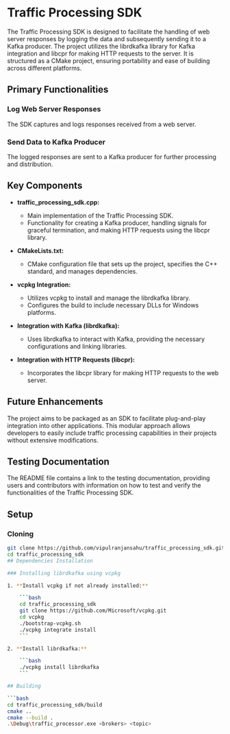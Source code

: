 # Traffic Processing SDK

The Traffic Processing SDK is designed to facilitate the handling of web server responses by logging the data and subsequently sending it to a Kafka producer. The project utilizes the librdkafka library for Kafka integration and libcpr for making HTTP requests to the server. It is structured as a CMake project, ensuring portability and ease of building across different platforms.

## Primary Functionalities

### Log Web Server Responses
The SDK captures and logs responses received from a web server.

### Send Data to Kafka Producer
The logged responses are sent to a Kafka producer for further processing and distribution.

## Key Components

- **traffic_processing_sdk.cpp:**
  - Main implementation of the Traffic Processing SDK.
  - Functionality for creating a Kafka producer, handling signals for graceful termination, and making HTTP requests using the libcpr library.

- **CMakeLists.txt:**
  - CMake configuration file that sets up the project, specifies the C++ standard, and manages dependencies.

- **vcpkg Integration:**
  - Utilizes vcpkg to install and manage the librdkafka library.
  - Configures the build to include necessary DLLs for Windows platforms.

- **Integration with Kafka (librdkafka):**
  - Uses librdkafka to interact with Kafka, providing the necessary configurations and linking libraries.

- **Integration with HTTP Requests (libcpr):**
  - Incorporates the libcpr library for making HTTP requests to the web server.

## Future Enhancements

The project aims to be packaged as an SDK to facilitate plug-and-play integration into other applications. This modular approach allows developers to easily include traffic processing capabilities in their projects without extensive modifications.

## Testing Documentation

The README file contains a link to the testing documentation, providing users and contributors with information on how to test and verify the functionalities of the Traffic Processing SDK.

## Setup

### Cloning

```bash
git clone https://github.com/vipulranjansahu/traffic_processing_sdk.git
cd traffic_processing_sdk
## Dependencies Installation

### Installing librdkafka using vcpkg

1. **Install vcpkg if not already installed:**

    ```bash
    cd traffic_processing_sdk
    git clone https://github.com/Microsoft/vcpkg.git
    cd vcpkg
    ./bootstrap-vcpkg.sh
    ./vcpkg integrate install
    ```

2. **Install librdkafka:**

    ```bash
    ./vcpkg install librdkafka
    ```

## Building

```bash
cd traffic_processing_sdk/build
cmake ..
cmake --build .
.\Debug\traffic_processor.exe <brokers> <topic>
```